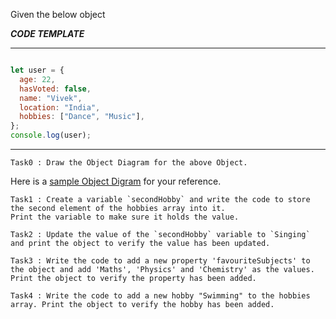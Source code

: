 Given the below object

***CODE TEMPLATE***
**************************

```js

let user = {
  age: 22,
  hasVoted: false,
  name: "Vivek",
  location: "India",
  hobbies: ["Dance", "Music"],
};
console.log(user);
```
*******************
```
Task0 : Draw the Object Diagram for the above Object.
```
Here is a [sample Object Digram](https://raw.githubusercontent.com/McLarenCollege/public_images/main/simpleObjectDiagram.png) for your reference.
```
Task1 : Create a variable `secondHobby` and write the code to store the second element of the hobbies array into it.
Print the variable to make sure it holds the value.
```
```
Task2 : Update the value of the `secondHobby` variable to `Singing` and print the object to verify the value has been updated.
```
```
Task3 : Write the code to add a new property 'favouriteSubjects' to the object and add 'Maths', 'Physics' and 'Chemistry' as the values.
Print the object to verify the property has been added.
```
```
Task4 : Write the code to add a new hobby "Swimming" to the hobbies array. Print the object to verify the hobby has been added.
```
